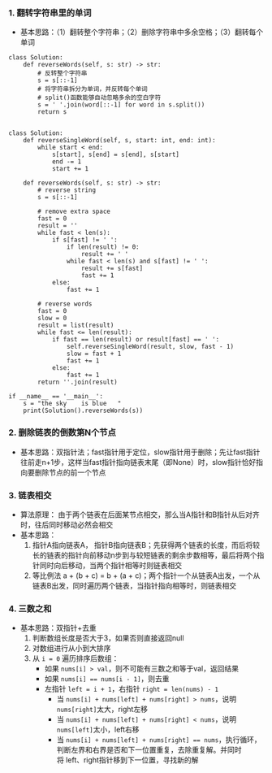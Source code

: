 ### 1. 翻转字符串里的单词
- 基本思路：（1）翻转整个字符串；（2）删除字符串中多余空格；（3）翻转每个单词
```
class Solution:
    def reverseWords(self, s: str) -> str:
        # 反转整个字符串
        s = s[::-1]
        # 将字符串拆分为单词，并反转每个单词
        # split()函数能够自动忽略多余的空白字符
        s = ' '.join(word[::-1] for word in s.split())
        return s
```

```
```
```
class Solution:
    def reverseSingleWord(self, s, start: int, end: int):
        while start < end:
            s[start], s[end] = s[end], s[start]
            end -= 1
            start += 1

    def reverseWords(self, s: str) -> str:
        # reverse string
        s = s[::-1]
  
        # remove extra space
        fast = 0
        result = ''
        while fast < len(s):
            if s[fast] != ' ':
                if len(result) != 0:
                    result += ' '
                while fast < len(s) and s[fast] != ' ':
                    result += s[fast]
                    fast += 1
            else:
                fast += 1

        # reverse words
        fast = 0
        slow = 0
        result = list(result)
        while fast <= len(result):
            if fast == len(result) or result[fast] == ' ':
                self.reverseSingleWord(result, slow, fast - 1)
                slow = fast + 1
                fast += 1
            else:
                fast += 1
        return ''.join(result)

if __name__ == '__main__':
    s = "the sky    is blue   "
    print(Solution().reverseWords(s))
```

### 2. 删除链表的倒数第N个节点
- 基本思路：双指针法；fast指针用于定位，slow指针用于删除；先让fast指针往前走n+1步，这样当fast指针指向链表末尾（即None）时，slow指针恰好指向要删除节点的前一个节点

### 3. 链表相交
- 算法原理： 由于两个链表在后面某节点相交，那么当A指针和B指针从后对齐时，往后同时移动必然会相交
- 基本思路：
	1. 指针A指向链表A， 指针B指向链表B；先获得两个链表的长度，而后将较长的链表的指针向前移动n步到与较短链表的剩余步数相等，最后将两个指针同时向后移动，当两个指针相等时则链表相交
	2. 等比例法 a + (b + c) = b + (a + c)；两个指针一个从链表A出发，一个从链表B出发，同时遍历两个链表，当指针指向相等时，则链表相交

### 4. 三数之和
- 基本思路：双指针+去重
	1. 判断数组长度是否大于3，如果否则直接返回null
	2. 对数组进行从小到大排序
	3. 从 `i = 0` 遍历排序后数组：
		- 如果 `nums[i] > val`，则不可能有三数之和等于val，返回结果
		- 如果 `nums[i] == nums[i - 1]`，则去重
		- 左指针 `left = i + 1`，右指针 `right = len(nums) - 1`
			- 当 `nums[i] + nums[left] + nums[right] > nums`，说明`nums[right]`太大，right左移
			- 当 `nums[i] + nums[left] + nums[right] < nums`，说明`nums[left]`太小，left右移
			- 当 `nums[i] + nums[left] + nums[right] == nums`，执行循环，判断左界和右界是否和下一位置重复，去除重复解。并同时将 left、right指针移到下一位置，寻找新的解